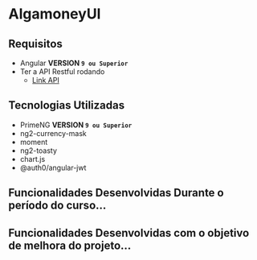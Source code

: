 # AlgamoneyUI

## Requisitos

- Angular **VERSION `9 ou Superior`**
- Ter a API Restful rodando 
    - [Link API](https://github.com/pratamaycon/algamoney-api)

## Tecnologias Utilizadas

- PrimeNG **VERSION `9 ou Superior`**
- ng2-currency-mask 
- moment
- ng2-toasty
- chart.js
- @auth0/angular-jwt

## Funcionalidades Desenvolvidas Durante o período do curso...


## Funcionalidades Desenvolvidas com o objetivo de melhora do projeto...
